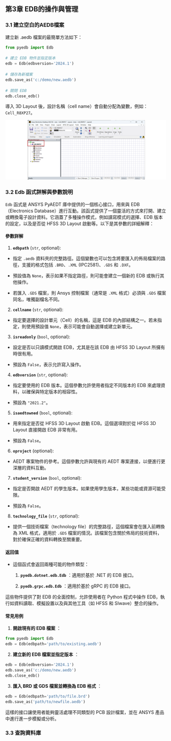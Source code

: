 第3章 EDB的操作與管理
---

### 3.1 建立空白的AEDB檔案

建立新 .aedb 檔案的最簡單方法如下：


```python
from pyedb import Edb

# 建立 EDB 物件並指定版本
edb = Edb(edbversion='2024.1')

# 儲存為新檔案
edb.save_as('c:/demo/new.aedb')

# 關閉 EDB
edb.close_edb()
```
導入 3D Layout 後，設計名稱（cell name）會自動分配為變數，例如：`Cell_R8XP27`。

![2024-10-14_10-19-13](/assets/2024-10-14_10-19-13.png)

### 3.2 Edb 函式詳解與參數說明

`Edb` 函式是 ANSYS PyAEDT 庫中提供的一個核心接口，用來與 EDB（Electronics Database）進行互動。該函式提供了一個靈活的方式來打開、建立或轉換電子設計資料。它涵蓋了多種操作模式，例如讀寫模式的選擇、EDB 版本的設定，以及是否從 HFSS 3D Layout 啟動等。以下是其參數的詳細解釋：
#### 參數詳解 
 
1. **`edbpath`**  (`str`, optional): 
  - 指定 `.aedb` 資料夾的完整路徑。這個變數也可以包含將要匯入的佈局檔案的路徑，支援的格式包括 `.BRD`、`.XML` (IPC2581)、`.GDS` 和 `.DXF`。
 
  - 預設值為 `None`，表示如果不指定路徑，則可能會建立一個新的 EDB 或執行其他操作。
 
  - 若匯入 `.GDS` 檔案，則 Ansys 控制檔案（通常是 `.XML` 格式）必須與 `.GDS` 檔案同名，唯獨副檔名不同。
 
2. **`cellname`**  (`str`, optional): 
  - 指定要選擇的設計單元（Cell）的名稱，這是 EDB 的內部結構之一。若未指定，則使用預設值 `None`，表示可能會自動選擇或建立新單元。
 
3. **`isreadonly`**  (`bool`, optional):
  - 設定是否以只讀模式開啟 EDB，尤其是在該 EDB 由 HFSS 3D Layout 所擁有時很有用。
 
  - 預設為 `False`，表示允許寫入操作。
 
4. **`edbversion`**  (`str`, optional):
  - 指定要使用的 EDB 版本。這個參數允許使用者指定不同版本的 EDB 來處理資料，以確保與特定版本的相容性。
 
  - 預設為 `"2021.2"`。
 
5. **`isaedtowned`**  (`bool`, optional):
  - 用來指定是否從 HFSS 3D Layout 啟動 EDB。這個選項對於從 HFSS 3D Layout 直接開啟 EDB 非常有用。
 
  - 預設為 `False`。
 
6. **`oproject`**  (optional):
  - AEDT 專案物件的參考。這個參數允許與現有的 AEDT 專案連接，以便進行更深層的資料互動。
 
7. **`student_version`**  (`bool`, optional):
  - 指定是否開啟 AEDT 的學生版本。如果使用學生版本，某些功能或資源可能受限。
 
  - 預設為 `False`。
 
8. **`technology_file`**  (`str`, optional): 
  - 提供一個技術檔案（technology file）的完整路徑，這個檔案會在匯入前轉換為 XML 格式，適用於 `.GDS` 檔案的情況。該檔案包含關於佈局的技術資料，對於確保正確的資料轉換至關重要。

#### 返回值 
 
- 這個函式會返回兩種可能的物件類型： 
  1. **`pyedb.dotnet.edb.Edb`** ：適用於基於 .NET 的 EDB 接口。
 
  2. **`pyedb.grpc.edb.Edb`** ：適用於基於 gRPC 的 EDB 接口。

這些物件提供了對 EDB 的全面控制，允許使用者在 Python 程式中操作 EDB，執行如資料讀取、模擬設置以及與其他工具（如 HFSS 和 SIwave）整合的操作。

#### 常見用例 
 
1. **開啟現有的 EDB 檔案** ：

```python
from pyedb import Edb
edb = Edb(edbpath='path/to/existing.aedb')
```
 
2. **建立新的 EDB 檔案並指定版本** ：

```python
edb = Edb(edbversion='2024.1')
edb.save_as('c:/demo/new.aedb')
edb.close_edb()
```
 
3. **匯入 BRD 或 GDS 檔案並轉換為 EDB 格式** ：

```python
edb = Edb(edbpath='path/to/file.brd')
edb.save_as('path/to/newfile.aedb')
```

這樣的接口讓使用者能夠靈活處理不同類型的 PCB 設計檔案，並在 ANSYS 產品中進行進一步模擬或分析。

### 3.3 查詢資料庫

